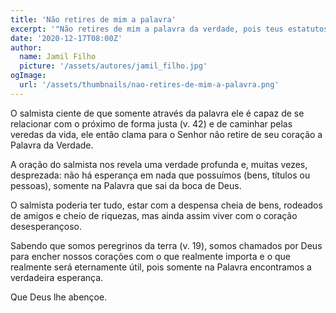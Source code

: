 ```yaml
---
title: 'Não retires de mim a palavra'
excerpt: '"Não retires de mim a palavra da verdade, pois teus estatutos são minha esperança." (Salmo 119.43)'
date: '2020-12-17T08:00Z'
author:
  name: Jamil Filho
  picture: '/assets/autores/jamil_filho.jpg'
ogImage:
  url: '/assets/thumbnails/nao-retires-de-mim-a-palavra.png'
---
```


O salmista ciente de que somente através da palavra  ele é capaz de se relacionar com o próximo de forma justa (v. 42) e de caminhar pelas veredas da vida, ele então clama para o Senhor não retire de seu coração a Palavra da Verdade.

A oração do salmista nos revela uma verdade profunda e, muitas vezes, desprezada: não há esperança em nada que possuímos (bens, títulos ou pessoas), somente na Palavra que sai da boca de Deus.

O salmista poderia ter tudo, estar com a despensa cheia de bens, rodeados de amigos e cheio de riquezas, mas ainda assim viver com o coração desesperançoso.

Sabendo que somos peregrinos da terra (v. 19), somos chamados por Deus para encher nossos corações com o que realmente importa e o que realmente será eternamente útil, pois somente na Palavra encontramos a verdadeira esperança.

Que Deus lhe abençoe.